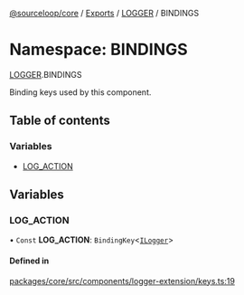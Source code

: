 [@sourceloop/core](../README.md) / [Exports](../modules.md) / [LOGGER](LOGGER.md) / BINDINGS

# Namespace: BINDINGS

[LOGGER](LOGGER.md).BINDINGS

Binding keys used by this component.

## Table of contents

### Variables

- [LOG\_ACTION](LOGGER.BINDINGS.md#log_action)

## Variables

### LOG\_ACTION

• `Const` **LOG\_ACTION**: `BindingKey`<[`ILogger`](../interfaces/ILogger.md)\>

#### Defined in

[packages/core/src/components/logger-extension/keys.ts:19](https://github.com/sourcefuse/loopback4-microservice-catalog/blob/93a7f917/packages/core/src/components/logger-extension/keys.ts#L19)
